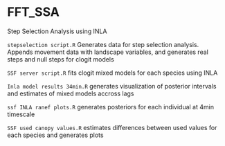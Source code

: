 # FFT_SSA
Step Selection Analysis using INLA

``stepselection script.R`` Generates data for step selection analysis. Appends movement data with landscape variables, and generates real steps and null steps for clogit models

``SSF server script.R`` fits clogit mixed models for each species using INLA

``Inla model results 34min.R`` generates visualization of posterior intervals and estimates of mixed models accross lags

``ssf INLA ranef plots.R`` generates posteriors for each individual at 4min timescale

``SSF used canopy values.R`` estimates differences between used values for each species and generates plots

